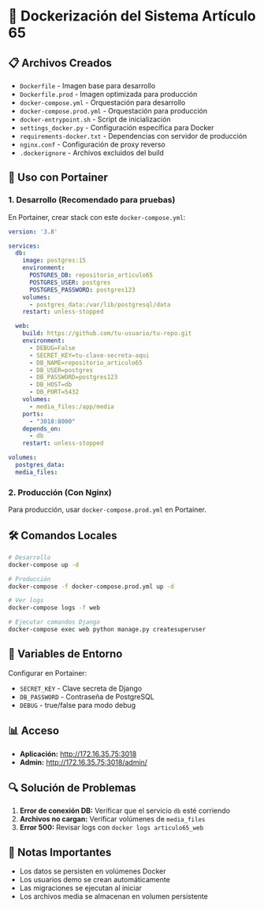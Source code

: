 # 🐳 Dockerización del Sistema Artículo 65

## 📋 Archivos Creados

- `Dockerfile` - Imagen base para desarrollo
- `Dockerfile.prod` - Imagen optimizada para producción
- `docker-compose.yml` - Orquestación para desarrollo
- `docker-compose.prod.yml` - Orquestación para producción
- `docker-entrypoint.sh` - Script de inicialización
- `settings_docker.py` - Configuración específica para Docker
- `requirements-docker.txt` - Dependencias con servidor de producción
- `nginx.conf` - Configuración de proxy reverso
- `.dockerignore` - Archivos excluidos del build

## 🚀 Uso con Portainer

### 1. Desarrollo (Recomendado para pruebas)

En Portainer, crear stack con este `docker-compose.yml`:

```yaml
version: '3.8'

services:
  db:
    image: postgres:15
    environment:
      POSTGRES_DB: repositorio_articulo65
      POSTGRES_USER: postgres
      POSTGRES_PASSWORD: postgres123
    volumes:
      - postgres_data:/var/lib/postgresql/data
    restart: unless-stopped

  web:
    build: https://github.com/tu-usuario/tu-repo.git
    environment:
      - DEBUG=False
      - SECRET_KEY=tu-clave-secreta-aqui
      - DB_NAME=repositorio_articulo65
      - DB_USER=postgres
      - DB_PASSWORD=postgres123
      - DB_HOST=db
      - DB_PORT=5432
    volumes:
      - media_files:/app/media
    ports:
      - "3018:8000"
    depends_on:
      - db
    restart: unless-stopped

volumes:
  postgres_data:
  media_files:
```

### 2. Producción (Con Nginx)

Para producción, usar `docker-compose.prod.yml` en Portainer.

## 🛠️ Comandos Locales

```bash
# Desarrollo
docker-compose up -d

# Producción
docker-compose -f docker-compose.prod.yml up -d

# Ver logs
docker-compose logs -f web

# Ejecutar comandos Django
docker-compose exec web python manage.py createsuperuser
```

## 🔧 Variables de Entorno

Configurar en Portainer:

- `SECRET_KEY` - Clave secreta de Django
- `DB_PASSWORD` - Contraseña de PostgreSQL
- `DEBUG` - true/false para modo debug

## 📊 Acceso

- **Aplicación:** http://172.16.35.75:3018
- **Admin:** http://172.16.35.75:3018/admin/

## 🔍 Solución de Problemas

1. **Error de conexión DB:** Verificar que el servicio `db` esté corriendo
2. **Archivos no cargan:** Verificar volúmenes de `media_files`
3. **Error 500:** Revisar logs con `docker logs articulo65_web`

## 📝 Notas Importantes

- Los datos se persisten en volúmenes Docker
- Los usuarios demo se crean automáticamente
- Las migraciones se ejecutan al iniciar
- Los archivos media se almacenan en volumen persistente